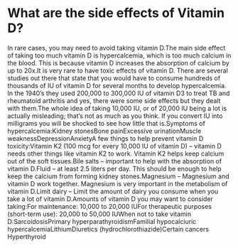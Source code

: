 # What are the side effects of Vitamin D?

In rare cases, you may need to avoid taking vitamin D.The main side effect of taking too much vitamin D is hypercalcemia, which is too much calcium in the blood. This is because vitamin D increases the absorption of calcium by up to 20x.It is very rare to have toxic effects of vitamin D. There are several studies out there that state that you would have to consume hundreds of thousands of IU of vitamin D for several months to develop hypercalcemia. In the 1940’s they used 200,000 to 300,000 IU of vitamin D3 to treat TB and rheumatoid arthritis and yes, there were some side effects but they dealt with them.The whole idea of taking 10,000 IU, or of 20,000 IU being a lot is actually misleading; that’s not as much as you think. If you convert IU into milligrams you will be shocked to see how little that is.Symptoms of hypercalcemia:Kidney stonesBone painExcessive urinationMuscle weaknessDepressionAnxietyA few things to help prevent vitamin D toxicity:Vitamin K2 (100 mcg for every 10,000 IU of vitamin D) – vitamin D needs other things like vitamin K2 to work. Vitamin K2 helps keep calcium out of the soft tissues.Bile salts – important to help with the absorption of vitamin D.Fluid – at least 2.5 liters per day. This should be enough to help keep the calcium from forming kidney stones.Magnesium – Magnesium and vitamin D work together. Magnesium is very important in the metabolism of vitamin D.Limit dairy – Limit the amount of dairy you consume when you take a lot of vitamin D.Amounts of vitamin D you may want to consider taking:For maintenance: 10,000 to 20,000 IUFor therapeutic purposes (short-term use): 20,000 to 50,000 IUWhen not to take vitamin D:SarcoidosisPrimary hyperparathyroidismFamilial hypocalciuric hypercalcemiaLithiumDiuretics (hydrochlorothiazide)Certain cancers Hyperthyroid